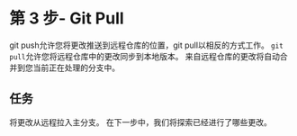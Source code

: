 # 第 3 步- Git Pull
git push允许您将更改推送到远程仓库的位置，git pull以相反的方式工作。 `git pull`允许您将远程仓库中的更改同步到本地版本。
来自远程仓库的更改将自动合并到您当前正在处理的分支中。

## 任务
将更改从远程拉入主分支。
在下一步中，我们将探索已经进行了哪些更改。
